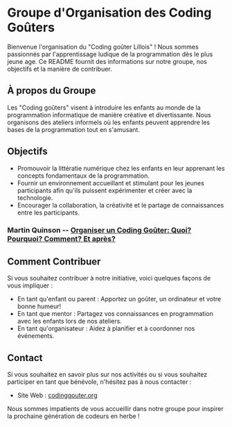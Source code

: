 # Groupe d'Organisation des Coding Goûters

Bienvenue l'organisation du "Coding goûter Lillois" ! Nous sommes passionnés par l'apprentissage ludique de la programmation dès le plus jeune age. Ce README fournit des informations sur notre groupe, nos objectifs et la manière de contribuer.

## À propos du Groupe

Les "Coding goûters" visent à introduire les enfants au monde de la programmation informatique de manière créative et divertissante. Nous organisons des ateliers informels où les enfants peuvent apprendre les bases de la programmation tout en s'amusant.

## Objectifs

- Promouvoir la littératie numérique chez les enfants en leur apprenant les concepts fondamentaux de la programmation.
- Fournir un environnement accueillant et stimulant pour les jeunes participants afin qu'ils puissent expérimenter et créer avec la technologie.
- Encourager la collaboration, la créativité et le partage de connaissances entre les participants.

### Martin Quinson -- [Organiser un Coding Goûter: Quoi? Pourquoi? Comment? Et après?](https://docplayer.fr/8410494-Organiser-un-coding-gouter.html)

## Comment Contribuer

Si vous souhaitez contribuer à notre initiative, voici quelques façons de vous impliquer :
- En tant qu'enfant ou parent : Apportez un goûter, un ordinateur et votre bonne humeur!
- En tant que mentor : Partagez vos connaissances en programmation avec les enfants lors de nos ateliers.
- En tant qu'organisateur : Aidez à planifier et à coordonner nos événements.


## Contact

Si vous souhaitez en savoir plus sur nos activités ou si vous souhaitez participer en tant que bénévole, n'hésitez pas à nous contacter :
- Site Web : [codinggouter.org](http://codinggouter.org/doku.php?id=lille)

Nous sommes impatients de vous accueillir dans notre groupe pour inspirer la prochaine génération de codeurs en herbe !
